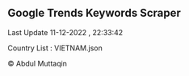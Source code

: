 

## Google Trends Keywords Scraper 
 
Last Update 11-12-2022 , 22:33:42

Country List :
VIETNAM.json



© Abdul Muttaqin 
